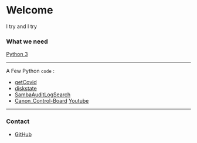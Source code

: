 # Welcome

I try and I try

### What we need
[Python 3](https://www.python.org/downloads/)

***
A Few Python `code` :

* [getCovid](https://github.com/zsoltibaba37/getCovid)
* [diskstate](https://github.com/zsoltibaba37/diskstate)
* [SambaAuditLogSearch](https://github.com/zsoltibaba37/SambaAuditLogSearch)
* [Canon_Control-Board](https://github.com/zsoltibaba37/Canon_Control_board) 
  [Youtube](https://www.youtube.com/watch?v=oQq4LDEDkZE)

***
### Contact
* [GitHub](https://github.com/zsoltibaba37?tab=repositories)
